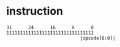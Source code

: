 # instruction

```
31      24      16      8      0
11111111111111111111111111111111
                           |opcode[6:0]|

```